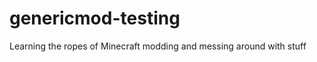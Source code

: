 genericmod-testing
==================

Learning the ropes of Minecraft modding and messing around with stuff
